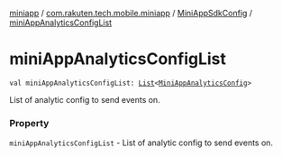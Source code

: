 [miniapp](../../index.md) / [com.rakuten.tech.mobile.miniapp](../index.md) / [MiniAppSdkConfig](index.md) / [miniAppAnalyticsConfigList](./mini-app-analytics-config-list.md)

# miniAppAnalyticsConfigList

`val miniAppAnalyticsConfigList: `[`List`](https://kotlinlang.org/api/latest/jvm/stdlib/kotlin.collections/-list/index.html)`<`[`MiniAppAnalyticsConfig`](../../com.rakuten.tech.mobile.miniapp.analytics/-mini-app-analytics-config/index.md)`>`

List of analytic config to send events on.

### Property

`miniAppAnalyticsConfigList` - List of analytic config to send events on.